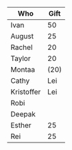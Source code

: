 
| Who        | Gift |
| ---------- | ---- |
| Ivan       | 50   |
| August     | 25   |
| Rachel     | 20   |
| Taylor     | 20   |
| Montaa     | (20) |
| Cathy      | Lei  |
| Kristoffer | Lei  |
| Robi       |      |
| Deepak     |      |
| Esther     | 25   |
| Rei        | 25   |
